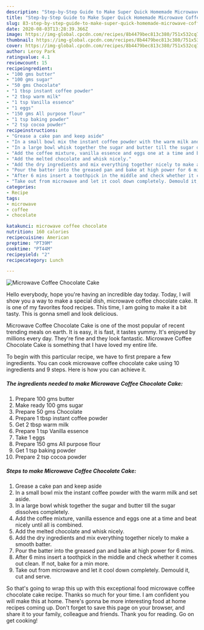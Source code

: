 ```yaml
---
description: "Step-by-Step Guide to Make Super Quick Homemade Microwave Coffee Chocolate Cake"
title: "Step-by-Step Guide to Make Super Quick Homemade Microwave Coffee Chocolate Cake"
slug: 83-step-by-step-guide-to-make-super-quick-homemade-microwave-coffee-chocolate-cake
date: 2020-08-03T13:28:39.366Z
image: https://img-global.cpcdn.com/recipes/8b4479bec813c380/751x532cq70/microwave-coffee-chocolate-cake-recipe-main-photo.jpg
thumbnail: https://img-global.cpcdn.com/recipes/8b4479bec813c380/751x532cq70/microwave-coffee-chocolate-cake-recipe-main-photo.jpg
cover: https://img-global.cpcdn.com/recipes/8b4479bec813c380/751x532cq70/microwave-coffee-chocolate-cake-recipe-main-photo.jpg
author: Leroy Park
ratingvalue: 4.1
reviewcount: 15
recipeingredient:
- "100 gms butter"
- "100 gms sugar"
- "50 gms Chocolate"
- "1 tbsp instant coffee powder"
- "2 tbsp warm milk"
- "1 tsp Vanilla essence"
- "1 eggs"
- "150 gms All purpose flour"
- "1 tsp baking powder"
- "2 tsp cocoa powder"
recipeinstructions:
- "Grease a cake pan and keep aside"
- "In a small bowl mix the instant coffee powder with the warm milk and set aside."
- "In a large bowl whisk together the sugar and butter till the sugar dissolves completely."
- "Add the coffee mixture, vanilla essence and eggs one at a time and beat nicely until all is combined."
- "Add the melted chocolate and whisk nicely."
- "Add the dry ingredients and mix everything together nicely to make a smooth batter."
- "Pour the batter into the greased pan and bake at high power for 6 mins."
- "After 6 mins insert a toothpick in the middle and check whether it comes out clean. If not, bake for a min more."
- "Take out from microwave and let it cool down completely. Demould it, cut and serve."
categories:
- Recipe
tags:
- microwave
- coffee
- chocolate

katakunci: microwave coffee chocolate 
nutrition: 160 calories
recipecuisine: American
preptime: "PT39M"
cooktime: "PT44M"
recipeyield: "2"
recipecategory: Lunch

---
```



![Microwave Coffee Chocolate Cake](https://img-global.cpcdn.com/recipes/8b4479bec813c380/751x532cq70/microwave-coffee-chocolate-cake-recipe-main-photo.jpg)

Hello everybody, hope you're having an incredible day today. Today, I will show you a way to make a special dish, microwave coffee chocolate cake. It is one of my favorites food recipes. This time, I am going to make it a bit tasty. This is gonna smell and look delicious.

Microwave Coffee Chocolate Cake is one of the most popular of recent trending meals on earth. It is easy, it is fast, it tastes yummy. It's enjoyed by millions every day. They're fine and they look fantastic. Microwave Coffee Chocolate Cake is something that I have loved my entire life.




To begin with this particular recipe, we have to first prepare a few ingredients. You can cook microwave coffee chocolate cake using 10 ingredients and 9 steps. Here is how you can achieve it.

<!--inarticleads1-->

##### The ingredients needed to make Microwave Coffee Chocolate Cake:

1. Prepare 100 gms butter
1. Make ready 100 gms sugar
1. Prepare 50 gms Chocolate
1. Prepare 1 tbsp instant coffee powder
1. Get 2 tbsp warm milk
1. Prepare 1 tsp Vanilla essence
1. Take 1 eggs
1. Prepare 150 gms All purpose flour
1. Get 1 tsp baking powder
1. Prepare 2 tsp cocoa powder




<!--inarticleads2-->

##### Steps to make Microwave Coffee Chocolate Cake:

1. Grease a cake pan and keep aside
1. In a small bowl mix the instant coffee powder with the warm milk and set aside.
1. In a large bowl whisk together the sugar and butter till the sugar dissolves completely.
1. Add the coffee mixture, vanilla essence and eggs one at a time and beat nicely until all is combined.
1. Add the melted chocolate and whisk nicely.
1. Add the dry ingredients and mix everything together nicely to make a smooth batter.
1. Pour the batter into the greased pan and bake at high power for 6 mins.
1. After 6 mins insert a toothpick in the middle and check whether it comes out clean. If not, bake for a min more.
1. Take out from microwave and let it cool down completely. Demould it, cut and serve.




So that's going to wrap this up with this exceptional food microwave coffee chocolate cake recipe. Thanks so much for your time. I am confident you will make this at home. There's gonna be more interesting food at home recipes coming up. Don't forget to save this page on your browser, and share it to your family, colleague and friends. Thank you for reading. Go on get cooking!
